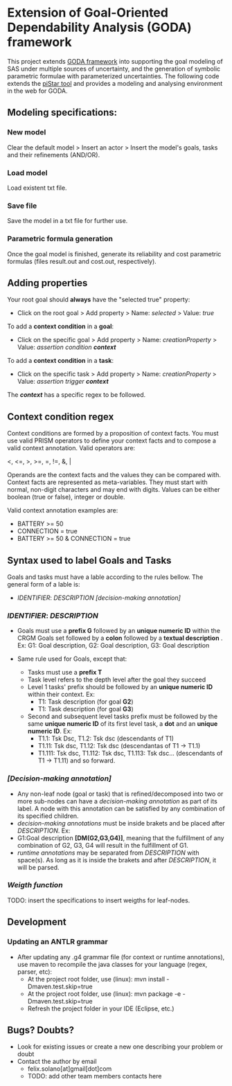 # Extension of Goal-Oriented Dependability Analysis (GODA) framework
This project extends [GODA framework](https://github.com/lesunb/CRGMToPRISM/) into supporting the goal modeling of SAS under multiple sources of uncertainty, and the generation of symbolic parametric formulae with parameterized uncertainties. The following code extends the [piStar tool](http://www.cin.ufpe.br/%7Ejhcp/pistar/#) and provides a modeling and analysing environment in the web for GODA. 

## Modeling specifications:

### New model 
Clear the default model > Insert an actor > Insert the model's goals, tasks and their refinements (AND/OR).

### Load model
Load existent txt file.

### Save file
Save the model in a txt file for further use.

### Parametric formula generation
Once the goal model is finished, generate its reliability and cost parametric formulas (files result.out and cost.out, respectively).

## Adding properties

Your root goal should **always** have the "selected true" property:
* Click on the root goal > Add property > Name: *selected* > Value: *true*

To add a **context condition** in a **goal**:
* Click on the specific goal > Add property > Name: *creationProperty* > Value: *assertion condition **context***

To add a **context condition** in a **task**:
* Click on the specific task > Add property > Name: *creationProperty* > Value: *assertion trigger **context***

The ***context*** has a specific regex to be followed.

## Context condition regex
Context conditions are formed by a proposition of context facts. You must use valid PRISM operators to define your context facts and to compose a valid context annotation. Valid operators are: 

<, <=, >, >=, =, !=, &, |

Operands are the context facts and the values they can be compared with. Context facts are represented as meta-variables. They must start with normal, non-digit characters and may end with digits. Values can be either boolean (true or false), integer or double. 

Valid context annotation examples are:

* BATTERY >= 50
* CONNECTION = true
* BATTERY >= 50 & CONNECTION = true

## Syntax used to label Goals and Tasks 

Goals and tasks must have a lable according to the rules bellow. The general form of a lable is:

* *IDENTIFIER*: *DESCRIPTION* *[decision-making annotation]*

### *IDENTIFIER*: *DESCRIPTION*

* Goals must use a **prefix G** followed by an **unique numeric ID** within the CRGM Goals set followed by a **colon** followed by a **textual description** . Ex: G1: Goal description, G2: Goal description, G3: Goal description

* Same rule used for Goals, except that:
	* Tasks must use a **prefix T** 
	* Task level refers to the depth level after the goal they succeed
	* Level 1 tasks' prefix should be followed by an **unique numeric ID** within their context. Ex:
		* T1: Task description (for goal **G2**)
		* T1: Task description (for goal **G3**)
	* Second and subsequent level tasks prefix must be followed by the same **unique numeric ID** of its first level task, a **dot** and an **unique numeric ID**. Ex:
		* T1.1: Tsk Dsc, T1.2: Tsk dsc (descendants of T1)
		* T1.11: Tsk dsc, T1.12: Tsk dsc (descendantas of T1 -> T1.1) 
		* T1.111: Tsk dsc, T1.112: Tsk dsc, T1.113: Tsk dsc... (descendants of T1 -> T1.11) and so forward.

### *[Decision-making annotation]*

* Any non-leaf node (goal or task) that is refined/decomposed into two or more sub-nodes can have a *decision-making annotation* as part of its label. A node with this annotation can be satisfied by any combination of its specified children.
* *decision-making annotations* must be inside brakets and be placed after *DESCRIPTION*. Ex:
* G1:Goal description **[DM(G2,G3,G4)]**, meaning that the fulfillment of any combination of G2, G3, G4 will result in the fulfillment of G1.
* *runtime annotations* may be separated from *DESCRIPTION* with space(s). As long as it is inside the brakets and after *DESCRIPTION*, it will be parsed.

### *Weigth function*
TODO: insert the specifications to insert weigths for leaf-nodes.

## Development

### Updating an ANTLR grammar

* After updating any .g4 grammar file (for context or runtime annotations), use maven to recompile the java classes for your language (regex, parser, etc):
	* At the project root folder, use (linux): mvn install -Dmaven.test.skip=true
	* At the project root folder, use (linux): mvn package -e -Dmaven.test.skip=true
	* Refresh the project folder in your IDE (Eclipse, etc.)

## Bugs? Doubts?

* Look for existing issues or create a new one describing your problem or doubt
* Contact the author by email
	* felix.solano[at]gmail[dot]com
	* TODO: add other team members contacts here
